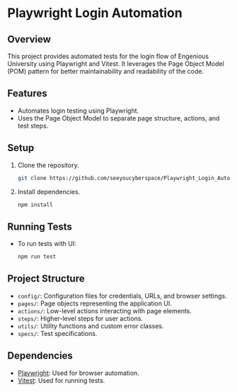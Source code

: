# Playwright Login Automation

## Overview
This project provides automated tests for the login flow of Engenious University using Playwright and Vitest. It leverages the Page Object Model (POM) pattern for better maintainability and readability of the code.

## Features
- Automates login testing using Playwright.
- Uses the Page Object Model to separate page structure, actions, and test steps.

## Setup
1. Clone the repository.
   ```bash
   git clone https://github.com/seeyoucyberspace/Playwright_Login_Automation.git
   ```
2. Install dependencies.
   ```bash
   npm install
   ```

## Running Tests
- To run tests with UI:
  ```bash
  npm run test
  ```

## Project Structure
- `config/`: Configuration files for credentials, URLs, and browser settings.
- `pages/`: Page objects representing the application UI.
- `actions/`: Low-level actions interacting with page elements.
- `steps/`: Higher-level steps for user actions.
- `utils/`: Utility functions and custom error classes.
- `specs/`: Test specifications.

## Dependencies
- [Playwright](https://playwright.dev/): Used for browser automation.
- [Vitest](https://vitest.dev/): Used for running tests.
